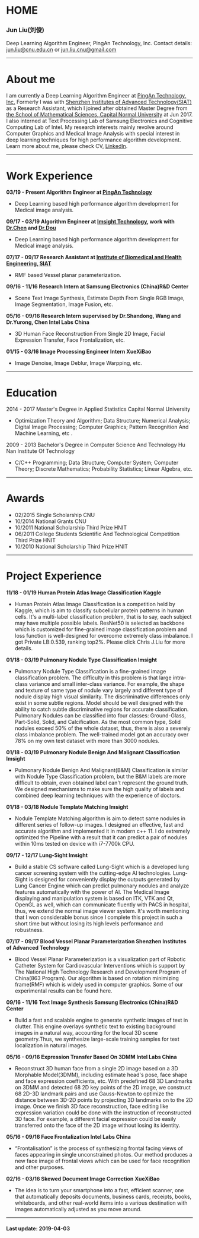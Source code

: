 
# HOME

### Jun Liu(刘俊)
Deep Learning Algorithm Engineer,  PingAn Technology, Inc.
Contact details: jun.liu@cnu.edu.cn or jun.liu.cnu@gmail.com


---
# About me
I am currently a Deep Learning Algorithm Engineer at [PingAn Technology, Inc.](https://tech.pingan.com/en/) Formerly I was with [Shenzhen Institutes of Advanced Technology(SIAT) ](http://english.siat.cas.cn/)as a Research Assistant, which I joined after obtained  Master Degree from [the School of Mathematical Sciences, Capital Normal University](http://math.cnu.edu.cn/) at Jun 2017. I also interned at Text Processing Lab of Samsung Electronics and Cognitive Computing Lab of Intel. My research interests mainly revolve around Computer Graphics and Medical Image Analysis with special interest in deep learning techniques for high performance algorithm development.
Learn more about me, please check CV, [LinkedIn](https://www.linkedin.com/in/chris-j-liu-87471a111/). 


---

# Work Experience 
**03/19 - Present   Algorithm Engineer at [PingAn Technology](https://tech.pingan.com/en/)**
- Deep Learning based high performance algorithm development for Medical image analysis.

**09/17 - 03/19    Algorithm Engineer at [Imsight Technology](http://www.imsightmed.com/article/en), work with [Dr.Chen](http://appsrv.cse.cuhk.edu.hk/~hchen/) and [Dr.Dou](https://carrend.github.io/)**
- Deep Learning based high performance algorithm development for Medical image analysis.

**07/17 - 09/17    Research Assistant  at [Institute of Biomedical and Health Engineering,  SIAT](http://english.siat.cas.cn/SI2017/IBHE2017/)**
- RMF based Vessel planar parameterization.

**09/16 - 11/16    Research Intern at Samsung Electronics (China)R&D Center**
- Scene Text Image Synthesis, Estimate Depth From Single RGB Image, Image Segmentation, Image Fusion, etc.

**05/16 - 09/16    Research Intern supervised by Dr.Shandong, Wang and Dr.Yurong, Chen     Intel Labs China**
- 3D Human Face Reconstruction From Single 2D Image, Facial Expression Transfer, Face Frontalization, etc.

**01/15 - 03/16    Image Processing Engineer  Intern   XueXiBao**
- Image Denoise, Image Deblur, Image Warpping,  etc.


---
# Education
2014 - 2017 Master's Degree in Applied Statistics     Capital Normal University
- Optimization Theory and Algorithm; Data Structure; Numerical Analysis; Digital Image Processing; Computer Graphics; Pattern Recognition And Machine Learning, etc .

2009 - 2013 Bachelor's Degree in Computer Science And Technology     Hu Nan Institute Of Technology
- C/C++ Programming; Data Structure; Computer System; Computer Theory; Discrete Mathematics; Probability Statistics; Linear Algebra, etc.


---

# Awards
- 02/2015 Single Scholarship     CNU
- 10/2014 National Grants     CNU
- 10/2011 National Scholarship  Third Prize     HNIT
- 06/2011 College Students Scientific And Technological Competition  Third Prize     HNIT
- 10/2010 National Scholarship  Third Prize    HNIT


---
# Project Experience

**11/18 - 01/19    Human Protein Atlas Image Classification   Kaggle**
- Human Protein Atlas Image Classification is a competition held by Kaggle, which is aim to classify subcellular protein patterns in human cells. It's a multi-label classification problem, that is to say, each subject may have multiple possible labels. ResNet50 is selected as backbone which is customized for fine-grained image classification problem and loss function is well-designed for overcome extremely class imbalance. I got Private LB:0.539, ranking top2%. Please click Chris J.Liu for more details.

**01/18 - 03/19    Pulmonary Nodule Type Classification   Imsight**
- Pulmonary Nodule Type Classification is a fine-grained image classification problem. The difficulty in this problem is that large intra-class variance and small inter-class variance. For example, the shape and texture of same type of nodule vary largely and different type of nodule display high visual similarity. The discriminative differences only exist in some subtle regions. Model should be well designed with the ability to catch subtle discriminative regions for accurate classification. Pulmonary Nodules can be classified into four classes: Ground-Glass, Part-Solid, Solid, and Calcification. As the most common type, Solid nodules exceed 50% of the whole dataset, thus, there is also a severely class imbalance problem. The well-trained model got an accuracy over 78% on my own test dataset with more than 3000 nodules.

**01/18 - 03/19    Pulmonary Nodule Benign And Malignant Classification   Imsight**
- Pulmonary Nodule Benign And Malignant(B&M) Classification is similar with Nodule Type Classification problem, but the B&M labels are more difficult to obtain, even obtained label can't represent the ground truth. We designed mechanisms to make sure the high quality of labels and combined deep learning techniques with the experience of doctors.

**01/18 - 03/18    Nodule Template Matching    Imsight**
- Nodule Template Matching algorithm is aim to detect same nodules in different series of follow-up images. I designed an effective, fast and accurate algorithm and implemented it in modern c++ 11. I do extremely optimized the Pipeline with a result that it can predict a pair of nodules within 10ms tested on device with i7-7700k CPU.

**09/17 - 12/17    Lung-Sight    Imsight**
- Build a stable CS software called Lung-Sight which is a developed lung cancer screening system with the cutting-edge AI technologies. Lung-Sight is designed for conveniently display the outputs generated by Lung Cancer Engine which can predict pulmonary nodules and analyze features automatically with the power of AI. The Medical Image displaying and manipulation system is based on ITK, VTK and Qt, OpenGL as well, which can communicate fluently with PACS in hospital, thus, we extend the normal image viewer system. It's worth mentioning that I won considerable bonus since I complete this project in such a short time but without losing its high levels performance and robustness.

**07/17 - 09/17    Blood Vessel Planar Parameterization    Shenzhen Institutes of Advanced Technology**
- Blood Vessel Planar Parameterization is a visualization part of Robotic Catheter System for Cardiovascular Interventions which is support by The National High Technology Research and Development Program of China(863 Program). Our algorithm is based on rotation minimizing frame(RMF) which is widely used in computer graphics. Some of our experimental results can be found here.

**09/16 - 11/16    Text Image Synthesis     Samsung Electronics (China)R&D Center**
- Build a fast and scalable engine to generate synthetic images of text in clutter. This engine overlays synthetic text to existing background images in a natural way, accounting for the local 3D scene geometry.Thus, we synthesize large-scale training samples for text localization in natural images.

**05/16 - 09/16    Expression Transfer Based On 3DMM     Intel Labs China**
- Reconstruct 3D human face from a single 2D image based on a 3D Morphable Model(3DMM), including estimate head's pose, face shape and face expression coefficients, etc.  With predefined 68 3D Landmarks on 3DMM and detected 68 2D key points of the 2D image, we construct 68 2D-3D landmark pairs and use Gauss-Newton to optimize the distance between 3D-2D points by projecting 3D landmarks on to the 2D image. Once we finish 3D face reconstruction,  face editing like expression variation could be done with the instruction of reconstructed 3D face. For example, a different facial expression could be easily transferred onto the face of the 2D image without losing its identity.

**05/16 - 09/16    Face Frontalization     Intel Labs China**
- “Frontalisation” is the process of synthesizing frontal facing views of faces appearing in single unconstrained photos. Our method produces a new face image of frontal views which can be used for face recognition and other purposes.

**02/16 - 03/16    Skewed Document Image Correction     XueXiBao**
- The idea is to turn your smartphone into a fast, efficient scanner, one that automatically deposits documents, business cards, receipts, books, whiteboards, and other real-world items into a various destination with images automatically adjusted as you move around. 


---

 #### Last update: 2019-04-03
